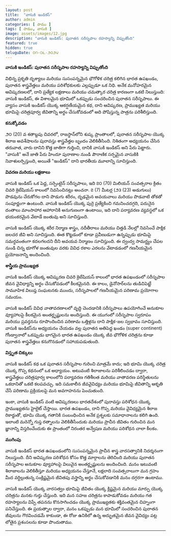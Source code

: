 ```yaml
---
layout: post
title:  "వాసుకి ఇండికస్"
author: admin
categories: [ పాము ]
tags: [ పాము, వాసుకి ]
image: assets/images/12.jpg
description: "వాసుకి ఇండికస్: పురాతన సరీసృపాల రహస్యాన్ని విప్పుతోంది"
featured: true
hidden: true
teluguDate: ౦౧-౦౬-౨౦౨౪
---
```


**వాసుకి ఇండికస్: పురాతన సరీసృపాల రహస్యాన్ని విప్పుతోంది**

విభిన్న ప్రకృతి దృశ్యాలు మరియు సుసంపన్నమైన భౌగోళిక చరిత్ర కలిగిన భారత ఉపఖండం, పురాతన శాస్త్రవేత్తలు మరియు పరిశోధకులకు ఎల్లప్పుడూ ఒక నిధి. అనేక మనోహరమైన ఆవిష్కరణలలో, దాని ప్రత్యేక లక్షణాలు మరియు చమత్కార చరిత్ర కారణంగా ఒకటి నిలుస్తుంది: వాసుకి ఇండికస్, ఈ విశాలమైన భూమిలో ఒకప్పుడు సంచరించిన పురాతన సరీసృపాలు. ఈ వ్యాసం వాసుకి ఇండికస్ యొక్క ఆకర్షణీయమైన కథ, దాని ఆవిష్కరణ, ప్రాముఖ్యత మరియు భూమిపై చరిత్రపూర్వ జీవితాన్ని అర్థం చేసుకోవడంలో అది పోషిస్తున్న పాత్రను పరిశీలిస్తుంది.

**కనుక్కోవడం**

౨౦ (20) వ శతాబ్దపు చివరలో, రాజస్థాన్‌లోని శుష్క ప్రాంతాలలో, పురాతన సరీసృపాల యొక్క శిలాజ అవశేషాలను పురావస్తు శాస్త్రవేత్తల బృందం వెలికితీసింది. నిశితంగా అధ్యయనం చేసిన తరువాత, వారు దానిని కొత్త జాతిగా గుర్తించి, దానికి వాసుకి ఇండికస్ అని పేరు పెట్టారు. "వాసుకి" అనే జాతి పేరు హిందూ పురాణాల నుండి పౌరాణిక సర్పమైన వాసుకికి నివాళులర్పిస్తుంది, అయితే "ఇండికస్" దాని భారతీయ మూలాన్ని సూచిస్తుంది.

**వివరణ మరియు లక్షణాలు**

వాసుకి ఇండికస్ ఒక పెద్ద, సర్పెంటైన్ సరీసృపాలు, ఇది ౭౦ (70) మిలియన్ సంవత్సరాల క్రితం చివరి క్రెటేషియస్ కాలంలో నివసించినట్లు అంచనా. ౭ (7) మీటర్ల (౨౩ (23) అడుగులు) పొడవును చేరుకోగల దాని పొడుగు శరీరం, దృఢమైన అవయవాలు మరియు పొడవాటి తోకతో సంపూర్ణంగా ఉంటుంది. వాసుకి ఇండికస్ యొక్క పుర్రె ప్రత్యేకించి గమనించదగ్గది, పదునైన దంతాలు మాంసాహార ఆహారానికి అనుగుణంగా ఉంటాయి, ఇది దాని పర్యావరణ వ్యవస్థలో ఒక భయంకరమైన వేటాడే జంతువు అని సూచిస్తుంది.

వాసుకి ఇండికస్ యొక్క శరీర నిర్మాణ శాస్త్రం, నదీతీరాలు మరియు చిత్తడి నేలల్లో నివసించే పాక్షిక జలచర జీవి అని సూచిస్తుంది. ఈత కొట్టడంలో కూడా ప్రవీణుడుగా ఉన్నప్పుడు భూమిపై సమర్ధవంతంగా కదలగలదని దీని అవయవ నిర్మాణం సూచిస్తుంది. ఈ ద్వంద్వ సామర్థ్యం చేపల నుండి చిన్న భూగోళ జంతువుల వరకు వివిధ రకాల ఎరలను వేటాడడంలో గణనీయమైన ప్రయోజనాన్ని అందించింది.

**శాస్త్రీయ ప్రాముఖ్యత**

వాసుకి ఇండికస్ యొక్క ఆవిష్కరణ చివరి క్రెటేషియస్ కాలంలో భారత ఉపఖండంలో సరీసృపాల జీవన వైవిధ్యాన్ని అర్థం చేసుకోవడంలో కీలకమైనది. ఈ కాలం, డైనోసార్‌లను తుడిచిపెట్టే సామూహిక విలుప్త సంఘటనకు ముందు, సరీసృపాలలో గణనీయమైన పరిణామ ప్రయోగాల సమయం.

వాసుకి ఇండికస్ వివిధ వాతావరణాలలో వృద్ధి చెందడానికి సరీసృపాలు ఉపయోగించే అనుకూల వ్యూహాలపై కీలకమైన అంతర్దృష్టులను అందిస్తుంది. ఈ యుగంలో సరీసృపాల స్వరూపం మరియు ప్రవర్తనను రూపొందించిన పరిణామ ఒత్తిళ్లను దాని పాక్షిక-జల స్వభావం సూచిస్తుంది. వాసుకి ఇండికస్‌ను అధ్యయనం చేయడం వల్ల పురాతన అతిపెద్ద ఖండం (super continent) గోండ్వానాలో ఒకప్పుడు భాగమైన భారత ఉపఖండం యొక్క జీవ భౌగోళిక చరిత్రను కూడా పురాతన శాస్త్రవేత్తలు కనుగొనడంలో సహాయపడుతుంది.

**విస్తృత చిక్కులు**

వాసుకి ఇండికస్ కథ ఒక పురాతన సరీసృపాల గురించి మాత్రమే కాదు; ఇది భూమి యొక్క చరిత్ర యొక్క గొప్ప కథనంలో ఒక అధ్యాయం. అటువంటి శిలాజాలను పరిశీలించడం ద్వారా, శాస్త్రవేత్తలు చరిత్రపూర్వ కాలంలోని పర్యావరణ గతిశీలత మరియు వాతావరణ పరిస్థితులను ఒకదానితో ఒకటి కలపవచ్చు. ఇది సమకాలీన జీవవైవిధ్యం మరియు భూమిపై జీవితాన్ని ఆకృతి చేసే పరిణామ ప్రక్రియలపై మన అవగాహనను పెంచుతుంది.

ఇంకా, వాసుకి ఇండికస్ వంటి ఆవిష్కరణలు భారతదేశంలో పురావస్తు పరిశోధన యొక్క ప్రాముఖ్యతను హైలైట్ చేస్తాయి. భారత ఉపఖండం, దాని గొప్ప మరియు వైవిధ్యమైన శిలాజ రికార్డుతో, భూమి యొక్క గతానికి సంబంధించిన అనేక ప్రశ్నలకు సమాధానాలను కలిగి ఉంది. ఇలాంటి మరెన్నో గుప్త రత్నాలను వెలికితీసేందుకు మరియు ప్రాచీన జీవితం గురించిన మన జ్ఞానాన్ని విస్తరించేందుకు ఈ ప్రాంతంలో నిరంతర అన్వేషణ మరియు పరిశోధన చాలా కీలకం.

**ముగింపు**

వాసుకి ఇండికస్ భారత ఉపఖండంలోని సుసంపన్నమైన ప్రాచీన శాస్త్ర వారసత్వానికి నిదర్శనంగా నిలుస్తుంది. దీని ఆవిష్కరణ పరిశోధన కోసం కొత్త మార్గాలను తెరిచింది మరియు పురాతన సరీసృపాల అనుకూల వ్యూహాలపై విలువైన అంతర్దృష్టులను అందించింది. మనం ఇటువంటి శిలాజాలను వెలికితీస్తూ మరియు అధ్యయనం చేస్తూనే, లక్షలాది సంవత్సరాలుగా మన గ్రహం మీద వర్ధిల్లుతున్న సంక్లిష్టమైన జీవితపు వస్త్రాన్ని అర్థం చేసుకోవడానికి మనం దగ్గరగా ఉంటాము.

వాసుకి ఇండికస్ యొక్క వారసత్వం భూమిపై జీవితం యొక్క క్లిష్టమైన మరియు మార్పు యొక్క చరిత్రను మనకు గుర్తు చేస్తుంది. ఇది మన సహజ చరిత్రను కాపాడుకోవడం మరియు గత రహస్యాలను విప్పే తపనను కొనసాగించడం యొక్క ప్రాముఖ్యతకు శక్తివంతమైన చిహ్నంగా పనిచేస్తుంది. ఈ ప్రయత్నాల ద్వారా, మనం ఒకప్పుడు మన భూమిలో సంచరించిన పురాతన జీవులను గౌరవించడమే కాకుండా, ఈ రోజు ఉనికిలో ఉన్న అద్భుతమైన జీవన వైవిధ్యం పట్ల లోతైన ప్రశంసలను కూడా పొందుతాము.

----